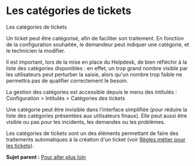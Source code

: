 Les catégories de tickets
=========================

Les catégories de tickets

Un ticket peut être catégorisé, afin de faciliter son traitement. En
fonction de la configuration souhaitée, le demandeur peut indiquer une
catégorie, et le technicien la modifier.

Il est important, lors de la mise en place du Helpdesk, de bien
réfléchir à la liste des catégories disponibles : en effet, un trop
grand nombre visible par les utilisateurs peut perturber la saisie,
alors qu'un nombre trop faible ne permettra pas de qualifier
correctement le besoin.

La gestion des catégories est accessible depuis le menu des intitulés :
Configuration \> Intitulés \> Catégories des tickets

Une catégorie peut être invisible dans l'interface simplifiée (pour
réduire la liste des catégories présentées aux utilisateurs finaux).
Elle peut aussi être visible ou pas pour les incidents, les demandes ou
les problèmes.

Les catégories de tickets sont un des éléments permettant de faire des
traitements automatiques à la création d'un ticket (voir [Règles métier
pour les
tickets](administration_rule_ticket.html "Lors de la création d'un ticket, un mécanisme permet de modifier les attributs du ticket de manière automatique.")).

**Sujet parent :** [Pour aller plus
loin](../glpi/helpdesk_advanced.html "Pour aller plus loin")
